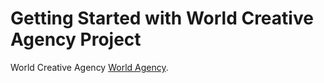 # Getting Started with World Creative Agency Project

World Creative Agency [World Agency](https://world-agency.firebaseapp.com/).
